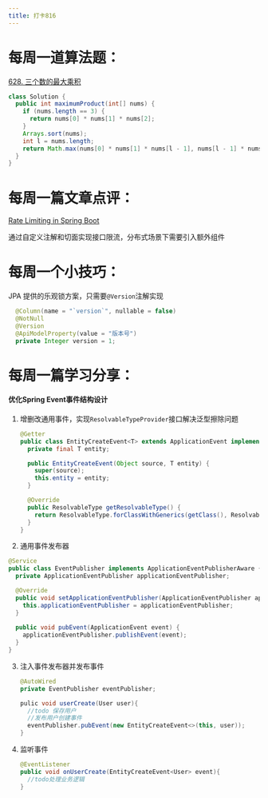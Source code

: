 ```yaml
---
title: 打卡816
---
```


# 每周一道算法题：

[628. 三个数的最大乘积](https://leetcode.cn/problems/maximum-product-of-three-numbers/)

```Java
class Solution {
  public int maximumProduct(int[] nums) {
    if (nums.length == 3) {
      return nums[0] * nums[1] * nums[2];
    }
    Arrays.sort(nums);
    int l = nums.length;
    return Math.max(nums[0] * nums[1] * nums[l - 1], nums[l - 1] * nums[l - 2] * nums[l - 3]);
  }
}
```

# 每周一篇文章点评：

[Rate Limiting in Spring Boot](https://medium.com/gitconnected/rate-limiting-in-spring-boot-52220ba272c6)

通过自定义注解和切面实现接口限流，分布式场景下需要引入额外组件

# 每周一个小技巧：

JPA 提供的乐观锁方案，只需要`@Version`注解实现

```java
  @Column(name = "`version`", nullable = false)
  @NotNull
  @Version
  @ApiModelProperty(value = "版本号")
  private Integer version = 1;
```



# 每周一篇学习分享：

#### 优化Spring Event事件结构设计

1. 增删改通用事件，实现`ResolvableTypeProvider`接口解决泛型擦除问题

   ```java
   @Getter
   public class EntityCreateEvent<T> extends ApplicationEvent implements ResolvableTypeProvider {
     private final T entity;
   
     public EntityCreateEvent(Object source, T entity) {
       super(source);
       this.entity = entity;
     }
   
     @Override
     public ResolvableType getResolvableType() {
       return ResolvableType.forClassWithGenerics(getClass(), ResolvableType.forInstance(this.entity));
     }
   }
   ```

2. 通用事件发布器

```java
@Service
public class EventPublisher implements ApplicationEventPublisherAware {
  private ApplicationEventPublisher applicationEventPublisher;

  @Override
  public void setApplicationEventPublisher(ApplicationEventPublisher applicationEventPublisher) {
    this.applicationEventPublisher = applicationEventPublisher;
  }
  
  public void pubEvent(ApplicationEvent event) {
    applicationEventPublisher.publishEvent(event);
  }
}

```

3. 注入事件发布器并发布事件

   ```java
   @AutoWired
   private EventPublisher eventPublisher;
   
   pulic void userCreate(User user){
     //todo 保存用户
     //发布用户创建事件
     eventPublisher.pubEvent(new EntityCreateEvent<>(this, user));
   }
   ```

4. 监听事件

   ```java
   @EventListener
   public void onUserCreate(EntityCreateEvent<User> event){
     //todo处理业务逻辑
   }
   ```

   
